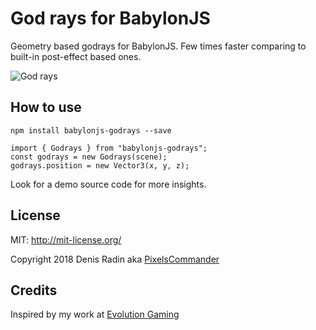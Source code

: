 # God rays for BabylonJS

Geometry based godrays for BabylonJS. Few times faster comparing to built-in post-effect based ones.

![God rays](https://media.giphy.com/media/d7na8bnglKVf54foMw/giphy.gif)

## How to use

`npm install babylonjs-godrays --save`

```
import { Godrays } from "babylonjs-godrays";
const godrays = new Godrays(scene);
godrays.position = new Vector3(x, y, z);
```

Look for a demo source code for more insights.

## License

MIT: http://mit-license.org/

Copyright 2018 Denis Radin aka [PixelsCommander](http://pixelscommander.com)


## Credits

Inspired by my work at [Evolution Gaming](https://www.evolutiongamingcareers.com/search-jobs/?department=Engineering&country=)